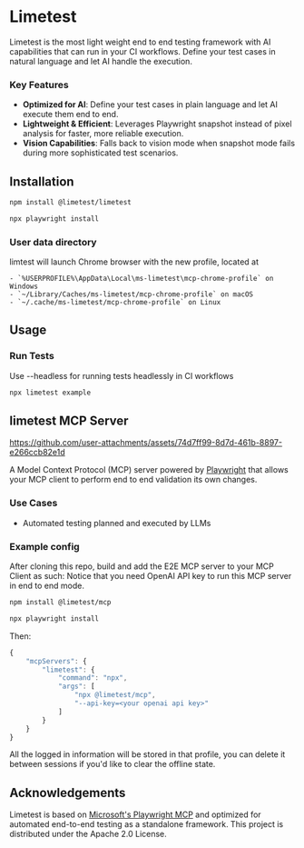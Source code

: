 # Limetest

Limetest is the most light weight end to end testing framework with AI capabilities that can run in your CI workflows. Define your test cases in natural language and let AI handle the execution.

### Key Features

- **Optimized for AI**: Define your test cases in plain language and let AI execute them end to end.
- **Lightweight & Efficient**: Leverages Playwright snapshot instead of pixel analysis for faster, more reliable execution.
- **Vision Capabilities**: Falls back to vision mode when snapshot mode fails during more sophisticated test scenarios.

## Installation

```bash
npm install @limetest/limetest

npx playwright install
```

### User data directory

limtest will launch Chrome browser with the new profile, located at

```
- `%USERPROFILE%\AppData\Local\ms-limetest\mcp-chrome-profile` on Windows
- `~/Library/Caches/ms-limetest/mcp-chrome-profile` on macOS
- `~/.cache/ms-limetest/mcp-chrome-profile` on Linux
```

## Usage

### Run Tests
Use --headless for running tests headlessly in CI workflows

```bash
npx limetest example
```

## limetest MCP Server

https://github.com/user-attachments/assets/74d7ff99-8d7d-461b-8897-e266ccb82e1d

A Model Context Protocol (MCP) server powered by [Playwright](https://playwright.dev) that allows your MCP client to perform end to end validation its own changes.

### Use Cases

- Automated testing planned and executed by LLMs

### Example config

After cloning this repo, build and add the E2E MCP server to your MCP Client as such:
Notice that you need OpenAI API key to run this MCP server in end to end mode.

```bash
npm install @limetest/mcp

npx playwright install
```

Then:

```js
{
    "mcpServers": {
        "limetest": {
            "command": "npx",
            "args": [
                "npx @limetest/mcp",
                "--api-key=<your openai api key>"
            ]
        }
    }
}
```

All the logged in information will be stored in that profile, you can delete it between sessions if you'd like to clear the offline state.

## Acknowledgements

Limetest is based on [Microsoft's Playwright MCP](https://github.com/microsoft/playwright-mcp) and optimized for automated end-to-end testing as a standalone framework. This project is distributed under the Apache 2.0 License.
